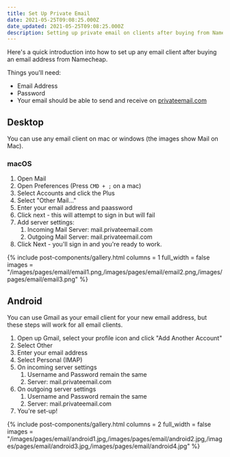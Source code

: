 ```yaml
---
title: Set Up Private Email
date: 2021-05-25T09:08:25.000Z
date_updated: 2021-05-25T09:08:25.000Z
description: Setting up private email on clients after buying from Namecheap
---
```


Here's a quick introduction into how to set up any email client after buying an email address from Namecheap.

Things you'll need:
- Email Address
- Password
- Your email should be able to send and receive on [privateemail.com](https://privateemail.com)

## Desktop

You can use any email client on mac or windows (the images show Mail on Mac).

### macOS

1. Open Mail
2. Open Preferences (Press `CMD + ;` on a mac)
3. Select Accounts and click the Plus
4. Select "Other Mail..."
5. Enter your email address and paassword
6. Click next - this will attempt to sign in but will fail
7. Add server settings:
   1. Incoming Mail Server: mail.privateemail.com
   2. Outgoing Mail Server: mail.privateemail.com
8. Click Next - you'll sign in and you're ready to work.

{% include post-components/gallery.html
	columns = 1
	full_width = false
	images = "/images/pages/email/email1.png,/images/pages/email/email2.png,/images/pages/email/email3.png"
%}

## Android 

You can use Gmail as your email client for your new email address, but these steps will work for all email clients.

1. Open up Gmail, select your profile icon and click "Add Another Account"
2. Select Other
3. Enter your email address
4. Select Personal (IMAP)
5. On incoming server settings
   1. Username and Password remain the same
   2. Server: mail.privateemail.com
6. On outgoing server settings
   1. Username and Password remain the same
   2. Server: mail.privateemail.com
7. You're set-up!

{% include post-components/gallery.html
	columns = 2
	full_width = false
	images = "/images/pages/email/android1.jpg,/images/pages/email/android2.jpg,/images/pages/email/android3.jpg,/images/pages/email/android4.jpg"
%}